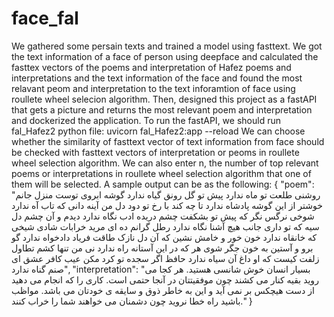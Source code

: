 # face_fal
We gathered some persain texts and trained a model using fasttext. We got the text information of a face of person using deepface and calculated the fasttex vectors of the poems and interpretation of Hafez poems and interpretations and the text information of the face and found the most relavant peom and interpretation to the text inforamtion of face using roullete wheel selecion algorithm. Then, designed this project as a fastAPI that gets a picture and returns the most relevant poem and interpretation and dockerized the application. 
To run the fastAPI, we should run fal_Hafez2 python file:
uvicorn fal_Hafez2:app --reload
We can choose whether the similarity of fasttext vector of text information from face should be checked with fasttext vectors of interpretation or peoms in roullete wheel selection algorithm. We can also enter n, the number of top relevant poems or interpretations in roullete wheel selection algorithm that one of them will be selected.
A sample output can be as the following:
{
  "poem": "روشنی طلعت تو ماه ندارد   پیش تو گل رونق گیاه ندارد   گوشه ابروی توست منزل جانم   خوشتر از این گوشه پادشاه ندارد   تا چه کند با رخ تو دود دل من   آینه دانی که تاب آه ندارد   شوخی نرگس نگر که پیش تو بشکفت   چشم دریده ادب نگاه ندارد   دیدم و آن چشم دل سیه که تو داری   جانب هیچ آشنا نگاه ندارد   رطل گرانم ده ای مرید خرابات   شادی شیخی که خانقاه ندارد   خون خور و خامش نشین که آن دل نازک   طاقت فریاد دادخواه ندارد   گو برو و آستین به خون جگر شوی   هر که در این آستانه راه ندارد   نی من تنها کشم تطاول زلفت   کیست که او داغ آن سیاه ندارد   حافظ اگر سجده تو کرد مکن عیب   کافر عشق ای صنم گناه ندارد",
  "interpretation": "بسیار انسان خوش شانسی هستید. هر کجا می روید بقیه کنار می کشند چون موفقیتتان در آنجا حتمی است. کاری را که انجام می دهید از دست هیچکس بر نمی آید و این به خاطر ذوق و سایقه ی خودتان می باشد. مواظب باشید راه خطا نروید چون دشمنان می خواهند شما را خراب کنند."
}
